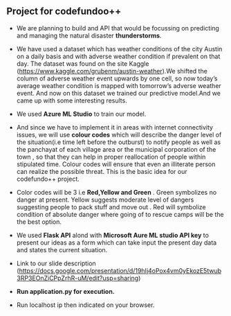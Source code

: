 ## Project for codefundoo++

- We are planning to build and API that would be focussing on predicting and managing the natural disaster **thunderstorms**.

- We have used a dataset which has weather conditions of the city Austin on a daily basis and with adverse weather condition if prevalent on that day. The dataset was found on the site Kaggle (https://www.kaggle.com/grubenm/austin-weather).We shifted the column of adverse weather event upwards by one cell, so now today’s average weather condition is mapped with tomorrow’s adverse weather event. And now on this dataset we trained our predictive model.And we came up with some interesting results.

- We used **Azure ML Studio** to train our model.

- And since we have to implement it in areas with internet connectivity issues, we will use **colour codes** which will describe the danger level of the situation(i.e time left before the outburst) to notify people as well as the panchayat of each village area or the municipal corporation of the town , so that they can help in proper reallocation of people within stipulated time. Colour codes will ensure that even an illiterate person can realize the possible threat. This is the basic idea for our codefundo++ project.

- Color codes will be 3 i.e **Red,Yellow and Green** . Green symbolizes no danger at present. Yellow suggests moderate level of dangers suggesting people to pack stuff and move out . Red will symbolize condition of absolute danger where going of to rescue camps will be the the best option. 

- We used **Flask API** alond with **Microsoft Aure ML studio API key** to present our ideas as a form which can take input the present day data and states the current situation.

- Link to our slide description (https://docs.google.com/presentation/d/19hIj4oPox4vm0yEkozE5twub3RP3EOnZiCPpZrhR-uM/edit?usp=sharing)

- **Run application.py for execution.**

- Run localhost ip then indicated on your browser.

